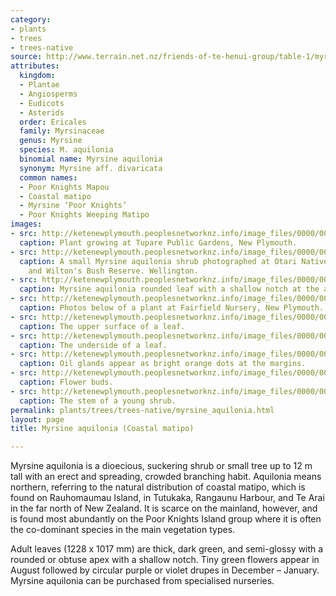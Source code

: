```yaml
---
category:
- plants
- trees
- trees-native
source: http://www.terrain.net.nz/friends-of-te-henui-group/table-1/myrsine-aquilonia-coastal-matipo.html
attributes:
  kingdom:
  - Plantae
  - Angiosperms
  - Eudicots
  - Asterids
  order: Ericales
  family: Myrsinaceae
  genus: Myrsine
  species: M. aquilonia
  binomial name: Myrsine aquilonia
  synonym: Myrsine aff. divaricata
  common names:
  - Poor Knights Mapou
  - Coastal matipo
  - Myrsine ‘Poor Knights’
  - Poor Knights Weeping Matipo
images:
- src: http://ketenewplymouth.peoplesnetworknz.info/image_files/0000/0012/3773/1-Myrsine_aquilonia-001.JPG
  caption: Plant growing at Tupare Public Gardens, New Plymouth.
- src: http://ketenewplymouth.peoplesnetworknz.info/image_files/0000/0003/5284/Myrsine_aquilonia-001.JPG
  caption: A small Myrsine aquilonia shrub photographed at Otari Native Botanic Garden
    and Wilton's Bush Reserve. Wellington.
- src: http://ketenewplymouth.peoplesnetworknz.info/image_files/0000/0012/3778/1-Myrsine_aquilonia.JPG
  caption: Myrsine aquilonia rounded leaf with a shallow notch at the apex.
- src: http://ketenewplymouth.peoplesnetworknz.info/image_files/0000/0003/7059/Myrsine_Aquilonia__Poor_Knights_Weeping_matipo_7.JPG
  caption: Photos below of a plant at Fairfield Nursery, New Plymouth.
- src: http://ketenewplymouth.peoplesnetworknz.info/image_files/0000/0003/7039/Myrsine_Aquilonia__Poor_Knights_Weeping_matipo-001.JPG
  caption: The upper surface of a leaf.
- src: http://ketenewplymouth.peoplesnetworknz.info/image_files/0000/0012/3783/1-Myrsine_aquilonia-011.JPG
  caption: The underside of a leaf.
- src: http://ketenewplymouth.peoplesnetworknz.info/image_files/0000/0003/7649/Orange_oil_glands_on_Myrsine_aquilonia_leaf-001.JPG
  caption: Oil glands appear as bright orange dots at the margins.
- src: http://ketenewplymouth.peoplesnetworknz.info/image_files/0000/0003/7049/Myrsine_Aquilonia__Poor_Knights_Weeping_matipo-008.JPG
  caption: Flower buds.
- src: http://ketenewplymouth.peoplesnetworknz.info/image_files/0000/0003/7054/Myrsine_Aquilonia__Poor_Knights_Weeping_matipo-009.JPG
  caption: The stem of a young shrub.
permalink: plants/trees/trees-native/myrsine_aquilonia.html
layout: page
title: Myrsine aquilonia (Coastal matipo)

---
```

Myrsine aquilonia is a dioecious, suckering shrub or small tree up to 12 m tall with an erect and spreading, crowded branching habit. Aquilonia means northern, referring to the natural distribution of coastal matipo, which is found on Rauhomaumau Island, in Tutukaka, Rangaunu Harbour, and Te Arai in the far north of New Zealand. It is scarce on the mainland, however, and is found most abundantly on the Poor Knights Island group where it is often the co-dominant species in the main vegetation types. 

Adult leaves (12­28 x 10­17 mm) are thick, dark green, and semi-glossy with a rounded or obtuse apex with a shallow notch. Tiny green flowers appear in August followed by circular purple or violet drupes in December – January.
Myrsine aquilonia can be purchased from specialised nurseries.
